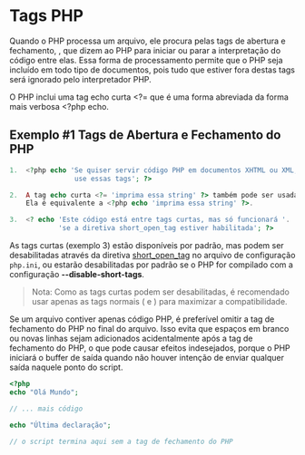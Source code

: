 # Tags PHP

Quando o PHP processa um arquivo, ele procura pelas tags de abertura e fechamento, <?php e ?>, que dizem ao PHP para iniciar ou parar a interpretação do código entre elas. Essa forma de processamento permite que o PHP seja incluído em todo tipo de documentos, pois tudo que estiver fora destas tags será ignorado pelo interpretador PHP.

O PHP inclui uma tag echo curta <?= que é uma forma abreviada da forma mais verbosa <?php echo.

## Exemplo #1 Tags de Abertura e Fechamento do PHP

```php
1.  <?php echo 'Se quiser servir código PHP em documentos XHTML ou XML,
                use essas tags'; ?>

2.  A tag echo curta <?= 'imprima essa string' ?> também pode ser usada.
    Ela é equivalente a <?php echo 'imprima essa string' ?>.

3.  <? echo 'Este código está entre tags curtas, mas só funcionará '.
            'se a diretiva short_open_tag estiver habilitada'; ?>
```

As tags curtas (exemplo 3) estão disponíveis por padrão, mas podem ser desabilitadas através da diretiva [short_open_tag](https://www.php.net/manual/pt_BR/ini.core.php#ini.short-open-tag) no arquivo de configuração `php.ini`, ou estarão desabilitadas por padrão se o PHP for compilado com a configuração **--disable-short-tags**.

> Nota:
> Como as tags curtas podem ser desabilitadas, é recomendado usar apenas as tags normais (<?php ?> e <?= ?>) para maximizar a compatibilidade.

Se um arquivo contiver apenas código PHP, é preferível omitir a tag de fechamento do PHP no final do arquivo. Isso evita que espaços em branco ou novas linhas sejam adicionados acidentalmente após a tag de fechamento do PHP, o que pode causar efeitos indesejados, porque o PHP iniciará o buffer de saída quando não houver intenção de enviar qualquer saída naquele ponto do script.

```php
<?php
echo "Olá Mundo";

// ... mais código

echo "Última declaração";

// o script termina aqui sem a tag de fechamento do PHP
```